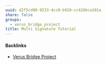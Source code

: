 ```yaml
---
uuid: d2f5cd90-9233-4cc0-b920-cc426bca101a
share: false
groups:
  - verus_bridge_project
title: Multi Signature Tutorial
---
```

#### Backlinks

* [Verus Bridge Project](/fb7feedf-7aa9-4572-9ba5-c442f1046b7a)